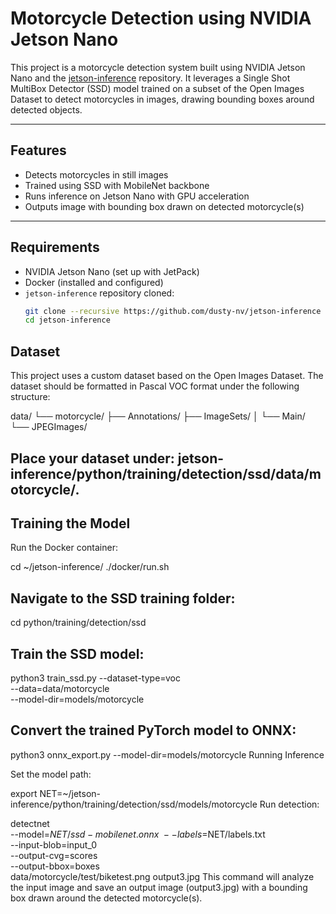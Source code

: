 # Motorcycle Detection using NVIDIA Jetson Nano


This project is a motorcycle detection system built using NVIDIA Jetson Nano and the [jetson-inference](https://github.com/dusty-nv/jetson-inference) repository. It leverages a Single Shot MultiBox Detector (SSD) model trained on a subset of the Open Images Dataset to detect motorcycles in images, drawing bounding boxes around detected objects.


---


## Features


- Detects motorcycles in still images
- Trained using SSD with MobileNet backbone
- Runs inference on Jetson Nano with GPU acceleration
- Outputs image with bounding box drawn on detected motorcycle(s)


---


## Requirements


- NVIDIA Jetson Nano (set up with JetPack)
- Docker (installed and configured)
- `jetson-inference` repository cloned:
  ```bash
  git clone --recursive https://github.com/dusty-nv/jetson-inference
  cd jetson-inference


## Dataset
This project uses a custom dataset based on the Open Images Dataset. The dataset should be formatted in Pascal VOC format under the following structure:


data/
└── motorcycle/
    ├── Annotations/
    ├── ImageSets/
    │   └── Main/
    └── JPEGImages/


## Place your dataset under: jetson-inference/python/training/detection/ssd/data/motorcycle/.


## Training the Model
Run the Docker container:


cd ~/jetson-inference/
./docker/run.sh


## Navigate to the SSD training folder:


cd python/training/detection/ssd
## Train the SSD model:


python3 train_ssd.py --dataset-type=voc \
                     --data=data/motorcycle \
                     --model-dir=models/motorcycle
## Convert the trained PyTorch model to ONNX:




python3 onnx_export.py --model-dir=models/motorcycle
Running Inference


Set the model path:


export NET=~/jetson-inference/python/training/detection/ssd/models/motorcycle
Run detection:


detectnet \
  --model=$NET/ssd-mobilenet.onnx \
  --labels=$NET/labels.txt \
  --input-blob=input_0 \
  --output-cvg=scores \
  --output-bbox=boxes \
  data/motorcycle/test/biketest.png output3.jpg
This command will analyze the input image and save an output image (output3.jpg) with a bounding box drawn around the detected motorcycle(s).
